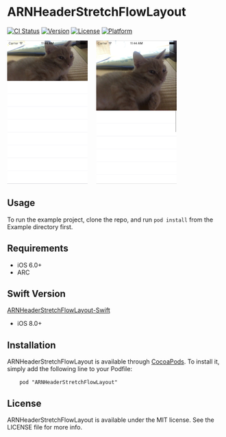 # ARNHeaderStretchFlowLayout

[![CI Status](http://img.shields.io/travis/xxxAIRINxxx/ARNHeaderStretchFlowLayout.svg?style=flat)](https://travis-ci.org/xxxAIRINxxx/ARNHeaderStretchFlowLayout)
[![Version](https://img.shields.io/cocoapods/v/ARNHeaderStretchFlowLayout.svg?style=flat)](http://cocoadocs.org/docsets/ARNHeaderStretchFlowLayout)
[![License](https://img.shields.io/cocoapods/l/ARNHeaderStretchFlowLayout.svg?style=flat)](http://cocoadocs.org/docsets/ARNHeaderStretchFlowLayout)
[![Platform](https://img.shields.io/cocoapods/p/ARNHeaderStretchFlowLayout.svg?style=flat)](http://cocoadocs.org/docsets/ARNHeaderStretchFlowLayout)

![screenshot1](https://github.com/xxxAIRINxxx/ARNHeaderStretchFlowLayout/blob/master/Screenshots/image1.png) &nbsp;&nbsp;&nbsp; ![screenshot2](https://github.com/xxxAIRINxxx/ARNHeaderStretchFlowLayout/blob/master/Screenshots/image2.png)

## Usage

To run the example project, clone the repo, and run `pod install` from the Example directory first.

## Requirements

* iOS 6.0+
* ARC

## Swift Version

[ARNHeaderStretchFlowLayout-Swift](https://github.com/xxxAIRINxxx/ARNHeaderStretchFlowLayout-Swift)

* iOS 8.0+

## Installation

ARNHeaderStretchFlowLayout is available through [CocoaPods](http://cocoapods.org). To install
it, simply add the following line to your Podfile:

````
    pod "ARNHeaderStretchFlowLayout"
````

## License

ARNHeaderStretchFlowLayout is available under the MIT license. See the LICENSE file for more info.
